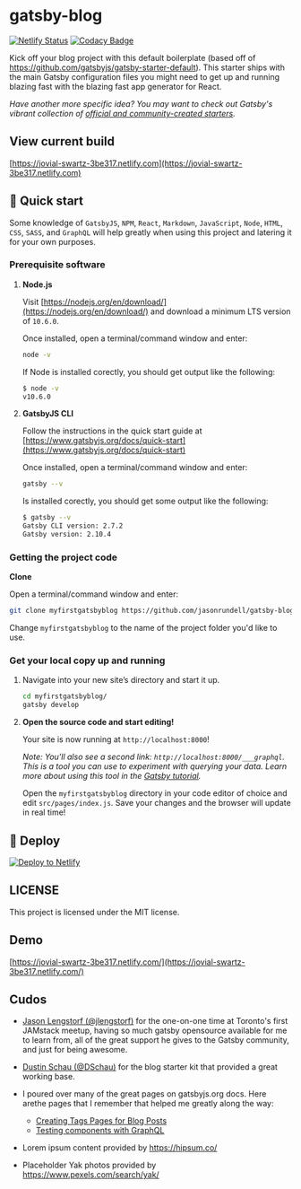 # gatsby-blog

[![Netlify Status](https://api.netlify.com/api/v1/badges/a23aa033-b880-4390-af38-71f86768a577/deploy-status)](https://app.netlify.com/sites/jovial-swartz-3be317/deploys)
[![Codacy Badge](https://api.codacy.com/project/badge/Grade/8e8ed336683d4daeb3a3429e5eb50320)](https://www.codacy.com/manual/jason.rundell/gatsby-blog?utm_source=github.com&utm_medium=referral&utm_content=jasonrundell/gatsby-blog&utm_campaign=Badge_Grade)

Kick off your blog project with this default boilerplate (based off of
https://github.com/gatsbyjs/gatsby-starter-default). This starter ships with the
main Gatsby configuration files you might need to get up and running blazing
fast with the blazing fast app generator for React.

_Have another more specific idea? You may want to check out Gatsby's vibrant
collection of
[official and community-created starters](https://www.gatsbyjs.org/docs/gatsby-starters/)._

## View current build

[https://jovial-swartz-3be317.netlify.com](https://jovial-swartz-3be317.netlify.com)

## 🚀 Quick start

Some knowledge of `GatsbyJS`, `NPM`, `React`, `Markdown`, `JavaScript`, `Node`,
`HTML`, `CSS`, `SASS`, and `GraphQL` will help greatly when using this project
and latering it for your own purposes.

### **Prerequisite software**

1. **Node.js**

   Visit [https://nodejs.org/en/download/](https://nodejs.org/en/download/) and
   download a minimum LTS version of `10.6.0`.

   Once installed, open a terminal/command window and enter:

   ```sh
   node -v
   ```

   If Node is installed corectly, you should get output like the following:

   ```sh
   $ node -v
   v10.6.0
   ```

2. **GatsbyJS CLI**

   Follow the instructions in the quick start guide at
   [https://www.gatsbyjs.org/docs/quick-start](https://www.gatsbyjs.org/docs/quick-start)

   Once installed, open a terminal/command window and enter:

   ```sh
   gatsby --v
   ```

   Is installed corectly, you should get some output like the following:

   ```sh
   $ gatsby --v
   Gatsby CLI version: 2.7.2
   Gatsby version: 2.10.4
   ```

### **Getting the project code**

**Clone**

Open a terminal/command window and enter:

```sh
git clone myfirstgatsbyblog https://github.com/jasonrundell/gatsby-blog
```

Change `myfirstgatsbyblog` to the name of the project folder you'd like to use.

### **Get your local copy up and running**

1. Navigate into your new site’s directory and start it up.

   ```sh
   cd myfirstgatsbyblog/
   gatsby develop
   ```

2. **Open the source code and start editing!**

   Your site is now running at `http://localhost:8000`!

   _Note: You'll also see a second link: _`http://localhost:8000/___graphql`_.
   This is a tool you can use to experiment with querying your data. Learn more
   about using this tool in the
   [Gatsby tutorial](https://www.gatsbyjs.org/tutorial/part-five/#introducing-graphiql)._

   Open the `myfirstgatsbyblog` directory in your code editor of choice and edit
   `src/pages/index.js`. Save your changes and the browser will update in real
   time!

## 💫 Deploy

[![Deploy to Netlify](https://www.netlify.com/img/deploy/button.svg)](https://app.netlify.com/start/deploy?repository=https://github.com/gatsbyjs/gatsby-starter-default)

## **LICENSE**

This project is licensed under the MIT license.

## Demo

[https://jovial-swartz-3be317.netlify.com/](https://jovial-swartz-3be317.netlify.com/)

## Cudos

- [Jason Lengstorf (@jlengstorf)](https://github.com/jlengstorf) for the
  one-on-one time at Toronto's first JAMstack meetup, having so much gatsby
  opensource available for me to learn from, all of the great support he gives
  to the Gatsby community, and just for being awesome.

- [Dustin Schau (@DSchau)](https://github.com/DSchau/gatsby-blog-starter-kit)
  for the blog starter kit that provided a great working base.

- I poured over many of the great pages on gatsbyjs.org docs. Here arethe pages
  that I remember that helped me greatly along the way:

  - [Creating Tags Pages for Blog Posts](https://www.gatsbyjs.org/docs/adding-tags-and-categories-to-blog-posts/)
  - [Testing components with GraphQL](https://www.gatsbyjs.org/docs/testing-components-with-graphql/)

- Lorem ipsum content provided by https://hipsum.co/

- Placeholder Yak photos provided by https://www.pexels.com/search/yak/
